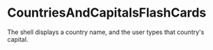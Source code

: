 # CountriesAndCapitalsFlashCards
The shell displays a country name, and the user types that country's capital.

